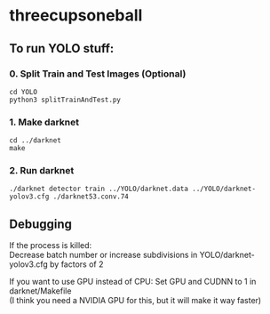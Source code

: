 # threecupsoneball

## To run YOLO stuff:

### 0. Split Train and Test Images (Optional)
`cd YOLO`  
`python3 splitTrainAndTest.py`

### 1. Make darknet
`cd ../darknet`  
`make`

### 2. Run darknet
`./darknet detector train ../YOLO/darknet.data ../YOLO/darknet-yolov3.cfg ./darknet53.conv.74`

## Debugging
If the process is killed:  
Decrease batch number or increase subdivisions in YOLO/darknet-yolov3.cfg by factors of 2

If you want to use GPU instead of CPU:
Set GPU and CUDNN to 1 in darknet/Makefile  
(I think you need a NVIDIA GPU for this, but it will make it way faster)
